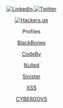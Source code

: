 <div class="icon-container">
 <p align="center">
<a href="https://www.linkedin.com/in/khetaguridimitri" target="_blank" rel="noopener noreferrer">
  <img style="max-width: 100%;" src="https://img.shields.io/badge/LinkedIn-0077B5?style=for-the-badge&logo=linkedin&logoColor=white" alt="LinkedIn">
</a>
<a href="https://www.twitter.com/xetaguridimitri" target="_blank" rel="noopener noreferrer">
  <img style="max-width: 100%;" src="https://img.shields.io/badge/Twitter-1DA1F2?style=for-the-badge&logo=twitter&logoColor=white" alt="Twitter">
</a>
</div>
   <p align="center">
<a href="https://hackers.ge" target="_blank" rel="noopener noreferrer">
  <img style="max-width: 100%;" src="https://media.giphy.com/media/NcSRM70PbxRbR0PMZJ/giphy.gif" alt="Hackers.ge">
</a>

<p align="center">
Profiles
</p>

<p align="center">
  <a href="https://blackbones.net/members/g30rg14n.8685" target="_blank">BlackBones
</p>

<p align="center">
  <a href="https://codeby.net/members/dimitri-khetaguri.100805" target="_blank"> CodeBy
</p>

<p align="center">
  <a href="https://www.nulled.to/user/5055778-g30rg14n" target="_blank">Nulled
</p>

<p align="center">
  <a href="https://sinister.ly/User-xet007" target="_blank">Sinister
</p>

<p align="center">
  <a href="https://xss.is/members/194152" target="_blank">XSS
</p>
   
<p align="center">
  <a href="https://cybergovs.com" target="_blank">CYBERGOVS
</p>
